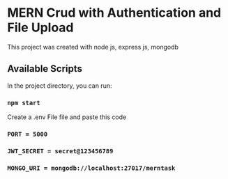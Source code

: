 # MERN Crud with Authentication and File Upload

This project was created with node js, express js, mongodb

## Available Scripts

In the project directory, you can run:

### `npm start`

Create a .env File file and paste this code 

### `PORT = 5000`
### `JWT_SECRET = secret@123456789`
### `MONGO_URI = mongodb://localhost:27017/merntask`
